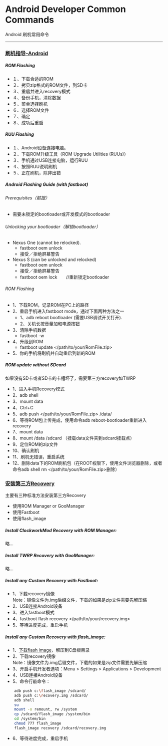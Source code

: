 Android Developer Common Commands
===========================
Android 刷机常用命令

****

### [刷机指导-Android](http://forum.xda-developers.com/wiki/Flashing_Guide_-_Android "Flashing Guide - Android")
##### ROM Flashing
*  １、下载合适的ROM
*  ２、拷贝zip格式的ROM文件，到SD卡
*  ３、重启并进入recovery模式
*  ４、备份手机，清除数据
*  ５、菜单选择刷机
*  ６、选择ROM文件
*  ７、确定
*  ８、成功后重启

##### RUU Flashing
*  １、Android设备连接电脑。
*  ２、下载ROM升级工具（ROM Upgrade Utilities (RUUs)）
*  ３、手机通过USB连接电脑，运行RUU
*  ４、按照RUU说明刷机
*  ５、正在刷机，除非出错

##### Android Flashing Guide (with fastboot)
###### Prerequisites（前提）
*  需要未锁定的bootloader或开发模式的bootloader

###### Unlocking your bootloader（解锁bootloader）
*  Nexus One (cannot be relocked).
    * fastboot oem unlock
    * 接受／拒绝屏幕警告
*  Nexus S (can be unlocked and relocked)
    * fastboot oem unlock
    * 接受／拒绝屏幕警告
    * fastboot oem lock　　//重新锁定bootloader

###### ROM Flashing
*  1、下载ROM，记录ROM在PC上的路径
*  2、重启手机进入fastboot mode，通过下面两种方法之一  
    * 1、adb reboot bootloader (需要USB调试开关打开).  
    * 2、关机长按音量加和电源按钮  
*  3、清除手机数据   
    * fastboot -w
*  4、升级到ROM   
    * fastboot update </path/to/your/RomFile.zip>
*  5、你的手机将刷机并自动重启到新的ROM

##### ROM update without SDcard
如果没有SD卡或者SD卡的卡槽坏了，需要第三方recovery如TWRP
*  1、进入手机Recovery模式
*  2、adb shell
*  3、mount data
*  4、Ctrl+C
*  5、adb push </path/to/your/RomFile.zip> /data/
*  6、等待ROM包上传完成，使用命令adb reboot-bootloader重新进入recovery
*  7、mount data
*  8、mount /data /sdcard （挂载data文件夹到sdcard挂载点）
*  9、定位ROM的zip文件
*  10、确认刷机
*  11、刷机无错误，重启系统
*  12、删除data下的ROM刷机包（在ROOT权限下，使用文件浏览器删除，或者命令adb shell rm </path/to/your/RomFile.zip>删除）


### [安装第三方Recovery](http://www.addictivetips.com/mobile/how-to-install-a-custom-recovery-to-an-android-phone-device/ "How To Install A Custom Recovery To An Android Phone / Device")
主要有三种标准方法安装第三方Recovery
*  使用ROM Manager or GooManager
*  使用Fastboot
*  使用flash_image

##### Install ClockworkMod Recovery with ROM Manager:
   略...
##### Install TWRP Recovery with GooManager:
   略...
##### Install any Custom Recovery with Fastboot:
*  1、下载recovery镜像   
    Note：镜像文件为.img后缀文件，下载的如果是zip文件需要先解压缩
*  2、USB连接Android设备
*  3、进入fastboot模式
*  4、fastboot flash recovery </path/to/your/recovery.img>
*  5、等待进度完成，重启手机

##### Install any Custom Recovery with flash_image:
*  1、[下载flash image](http://cloud.addictivetips.com/wp-content/uploads/2011/01/flash_image.zip "Download flash_image")，解压到C盘根目录
*  2、下载recovery镜像   
    Note：镜像文件为.img后缀文件，下载的如果是zip文件需要先解压缩
*  3、开启手机开发者选项：Menu > Settings > Applications > Development
*  4、USB连接Android设备
*  5、命令行敲命令：   
```Bash
    adb push c:\flash_image /sdcard/
    adb push c:\recovery.img /sdcard/
    adb shell
    su
    mount -o remount, rw /system
    cp /sdcard/flash_image /system/bin
    cd /system/bin
    chmod 777 flash_image
    flash_image recovery /sdcard/recovery.img
```
*  6、等待进度完成，重启手机